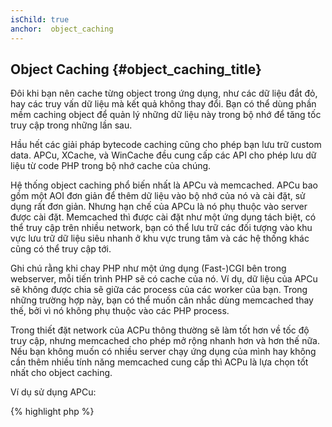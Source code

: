 ```yaml
---
isChild: true
anchor:  object_caching
---
```


## Object Caching {#object_caching_title}

Đôi khi bạn nên cache từng object trong ứng dụng, như các dữ liệu đắt đỏ, hay các truy vấn dữ liệu mà kết quả 
không thay đổi. Bạn có thể dùng phần mềm caching object để quản lý những dữ liệu này trong bộ nhớ để tăng tốc truy 
cập trong những lần sau.

Hầu hết các giải pháp bytecode caching cũng cho phép bạn lưu trữ custom data. APCu, XCache, và WinCache đều cung cấp các API 
cho phép lưu dữ liệu từ code PHP trong bộ nhớ cache của chúng.

Hệ thống object caching phổ biến nhất là APCu và memcached. APCu bao gồm một AOI đơn giản để thêm dữ liệu vào bộ nhớ 
của nó và cài đặt, sử dụng rất đơn giản. Nhưng hạn chế của APCu là nó phụ thuộc vào server được cài đặt. 
Memcached thì được cài đặt như một ứng dụng tách biệt, có thể truy cập trên nhiều network, bạn có thể lưu trữ 
các đối tượng vào khu vực lưu trữ dữ liệu siêu nhanh ở khu vực trung tâm và các hệ thống khác cũng có thể truy cập tới.

Ghi chú rằng khi chay PHP như một ứng dụng (Fast-)CGI bên trong webserver, mỗi tiến trình PHP sẽ có cache của nó.
Ví dụ, dữ liệu của APCu sẽ không được chia sẽ giữa các process của các worker của bạn. Trong những trường hợp 
này, bạn có thể muốn cân nhắc dùng memcached thay thế, bởi vì nó không phụ thuộc vào các PHP process.

Trong thiết đặt network của ACPu thông thường sẽ làm tốt hơn về tốc độ truy cập, nhưng memcached cho phép 
mở rộng nhanh hơn và hơn thế nữa. Nếu bạn không muốn có nhiều server chạy ứng dụng của mình hay không cần thêm 
nhiều tính năng memcached cung cấp thì ACPu là lựa chọn tốt nhất cho object caching.

Ví dụ sử dụng APCu:

{% highlight php %}
<?php
// check if there is data saved as 'expensive_data' in cache
$data = apc_fetch('expensive_data');
if ($data === false) {
    // data is not in cache; save result of expensive call for later use
    apc_add('expensive_data', $data = get_expensive_data());
}

print_r($data);
{% endhighlight %}

Note that prior to PHP 5.5, APC provides both an object cache and a bytecode cache. 
APCu is a project to bring APC's
object cache to PHP 5.5+, since PHP now has a built-in bytecode cache (OPcache).

Ghi chú: Từ PHP 5.5, ACP cung cấp cả object cache và bytecode cache. ACPu là dự án mang object cache của ACP vào 
PHP 5.5+.

### Tìm hiểu thêm về các hệ thống object caching phổ biến:

* [APCu](https://github.com/krakjoe/apcu)
* [APC Functions](http://php.net/ref.apc)
* [Memcached](http://memcached.org/)
* [Redis](http://redis.io/)
* [XCache APIs](http://xcache.lighttpd.net/wiki/XcacheApi)
* [WinCache Functions](http://php.net/ref.wincache)
